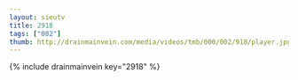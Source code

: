 ```yaml
--- 
layout: sieutv
title: 2918
tags: ["002"]
thumb: http://drainmainvein.com/media/videos/tmb/000/002/918/player.jpg
---
```

{% include drainmainvein key="2918" %} 
